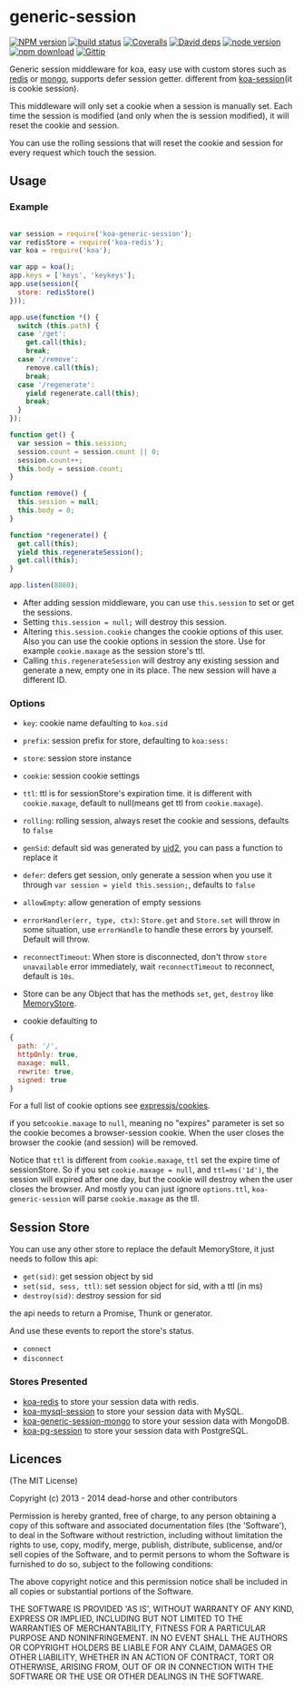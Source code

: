 generic-session
=========

[![NPM version][npm-image]][npm-url]
[![build status][travis-image]][travis-url]
[![Coveralls][coveralls-image]][coveralls-url]
[![David deps][david-image]][david-url]
[![node version][node-image]][node-url]
[![npm download][download-image]][download-url]
[![Gittip][gittip-image]][gittip-url]

[npm-image]: https://img.shields.io/npm/v/koa-generic-session.svg?style=flat-square
[npm-url]: https://npmjs.org/package/koa-generic-session
[travis-image]: https://img.shields.io/travis/koajs/generic-session.svg?style=flat-square
[travis-url]: https://travis-ci.org/koajs/generic-session
[coveralls-image]: https://img.shields.io/coveralls/koajs/generic-session.svg?style=flat-square
[coveralls-url]: https://coveralls.io/r/koajs/generic-session?branch=master
[david-image]: https://img.shields.io/david/koajs/generic-session.svg?style=flat-square
[david-url]: https://david-dm.org/koajs/generic-session
[node-image]: https://img.shields.io/badge/node.js-%3E=_0.11-red.svg?style=flat-square
[node-url]: http://nodejs.org/download/
[download-image]: https://img.shields.io/npm/dm/koa-generic-session.svg?style=flat-square
[download-url]: https://npmjs.org/package/koa-generic-session
[gittip-image]: https://img.shields.io/gittip/dead-horse.svg?style=flat-square
[gittip-url]: https://www.gittip.com/dead-horse/

Generic session middleware for koa, easy use with custom stores such as [redis](https://github.com/koajs/koa-redis) or [mongo](https://github.com/freakycue/koa-generic-session-mongo), supports defer session getter. different from [koa-session](https://github.com/koajs/session)(it is cookie session).

This middleware will only set a cookie when a session is manually set. Each time the session is modified (and only when the is session modified), it will reset the cookie and session.

You can use the rolling sessions that will reset the cookie and session for every request which touch the session.

## Usage

### Example

```js

var session = require('koa-generic-session');
var redisStore = require('koa-redis');
var koa = require('koa');

var app = koa();
app.keys = ['keys', 'keykeys'];
app.use(session({
  store: redisStore()
}));

app.use(function *() {
  switch (this.path) {
  case '/get':
    get.call(this);
    break;
  case '/remove':
    remove.call(this);
    break;
  case '/regenerate':
    yield regenerate.call(this);
    break;
  }
});

function get() {
  var session = this.session;
  session.count = session.count || 0;
  session.count++;
  this.body = session.count;
}

function remove() {
  this.session = null;
  this.body = 0;
}

function *regenerate() {
  get.call(this);
  yield this.regenerateSession();
  get.call(this);
}

app.listen(8080);
```

* After adding session middleware, you can use `this.session` to set or get the sessions.
* Setting `this.session = null;` will destroy this session.
* Altering `this.session.cookie` changes the cookie options of this user. Also you can use the cookie options in session the store. Use for example `cookie.maxage` as the session store's ttl.
* Calling `this.regenerateSession` will destroy any existing session and generate a new, empty one in its place. The new session will have a different ID.

### Options


 * `key`: cookie name defaulting to `koa.sid`
 * `prefix`: session prefix for store, defaulting to `koa:sess:`
 * `store`: session store instance
 * `cookie`: session cookie settings
 * `ttl`: ttl is for sessionStore's expiration time. it is different with `cookie.maxage`, default to null(means get ttl from `cookie.maxage`).
 * `rolling`: rolling session, always reset the cookie and sessions, defaults to `false`
 * `genSid`: default sid was generated by [uid2](https://github.com/coreh/uid2), you can pass a function to replace it
 * `defer`: defers get session, only generate a session when you use it through `var session = yield this.session;`, defaults to `false`
 * `allowEmpty`: allow generation of empty sessions
 * `errorHandler(err, type, ctx)`: `Store.get` and `Store.set` will throw in some situation, use `errorHandle` to handle these errors by yourself. Default will throw.
 * `reconnectTimeout`: When store is disconnected, don't throw `store unavailable` error immediately, wait `reconnectTimeout` to reconnect, default is `10s`.

* Store can be any Object that has the methods `set`, `get`, `destroy` like  [MemoryStore](https://github.com/koajs/koa-session/blob/master/lib/store.js).
* cookie defaulting to

```js
{
  path: '/',
  httpOnly: true,
  maxage: null,
  rewrite: true,
  signed: true
}
```

For a full list of cookie options see [expressjs/cookies](https://github.com/expressjs/cookies#cookiesset-name--value---options--).

if you set`cookie.maxage` to `null`, meaning no "expires" parameter is set so the cookie becomes a browser-session cookie. When the user closes the browser the cookie (and session) will be removed.

Notice that `ttl` is different from `cookie.maxage`, `ttl` set the expire time of sessionStore. So if you set `cookie.maxage = null`, and `ttl=ms('1d')`, the session will expired after one day, but the cookie will destroy when the user closes the browser.
And mostly you can just ignore `options.ttl`, `koa-generic-session` will parse `cookie.maxage` as the tll.

## Session Store

You can use any other store to replace the default MemoryStore, it just needs to follow this api:

* `get(sid)`: get session object by sid
* `set(sid, sess, ttl)`: set session object for sid, with a ttl (in ms)
* `destroy(sid)`: destroy session for sid

the api needs to return a Promise, Thunk or generator.

And use these events to report the store's status.

* `connect`
* `disconnect`

### Stores Presented

- [koa-redis](https://github.com/koajs/koa-redis) to store your session data with redis.
- [koa-mysql-session](https://github.com/tb01923/koa-mysql-session) to store your session data with MySQL.
- [koa-generic-session-mongo](https://github.com/freakycue/koa-generic-session-mongo) to store your session data with MongoDB.
- [koa-pg-session](https://github.com/TMiguelT/koa-pg-session) to store your session data with PostgreSQL.


## Licences
(The MIT License)

Copyright (c) 2013 - 2014 dead-horse and other contributors

Permission is hereby granted, free of charge, to any person obtaining a copy of this software and associated documentation files (the 'Software'), to deal in the Software without restriction, including without limitation the rights to use, copy, modify, merge, publish, distribute, sublicense, and/or sell copies of the Software, and to permit persons to whom the Software is furnished to do so, subject to the following conditions:

The above copyright notice and this permission notice shall be included in all copies or substantial portions of the Software.

THE SOFTWARE IS PROVIDED 'AS IS', WITHOUT WARRANTY OF ANY KIND, EXPRESS OR IMPLIED, INCLUDING BUT NOT LIMITED TO THE WARRANTIES OF MERCHANTABILITY, FITNESS FOR A PARTICULAR PURPOSE AND NONINFRINGEMENT. IN NO EVENT SHALL THE AUTHORS OR COPYRIGHT HOLDERS BE LIABLE FOR ANY CLAIM, DAMAGES OR OTHER LIABILITY, WHETHER IN AN ACTION OF CONTRACT, TORT OR OTHERWISE, ARISING FROM, OUT OF OR IN CONNECTION WITH THE SOFTWARE OR THE USE OR OTHER DEALINGS IN THE SOFTWARE.
